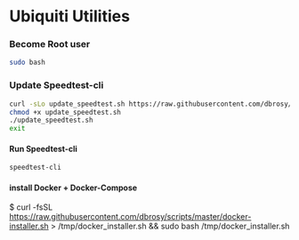 # Ubiquiti Utilities
### Become Root user
```bash
sudo bash
```

### Update Speedtest-cli
```bash
curl -sLo update_speedtest.sh https://raw.githubusercontent.com/dbrosy/scripts/master/update_speedtest.sh
chmod +x update_speedtest.sh
./update_speedtest.sh
exit
```
#### Run Speedtest-cli
```bash
speedtest-cli
```

#### install Docker + Docker-Compose
$ curl -fsSL https://raw.githubusercontent.com/dbrosy/scripts/master/docker-installer.sh > /tmp/docker_installer.sh && sudo bash /tmp/docker_installer.sh
